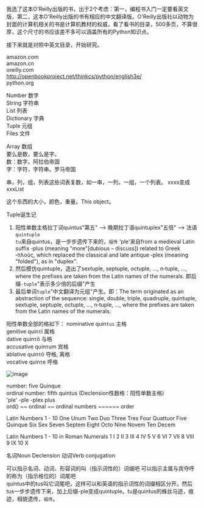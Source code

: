 我选了这本O'Reilly出版的书，出于2个考虑：第一，编程书入门一定要看英文版，第二，这本O'Reilly出版的书有相应的中文翻译版。O'Reilly出版社以动物为封面的计算机相关的书是计算机教材的权威，看了看书的目录，500多页，不算很厚，这个尺寸的书应该差不多可以涵盖所有的Python知识点。

接下来就是对照中英文目录，开始研究。

amazon.com  
amazon.cn  
oreilly.com  
http://openbookproject.net/thinkcs/python/english3e/  
python.org  

Number 数字  
String 字符串  
List 列表  
Dictionary 字典  
Tuple 元组  
Files 文件  

Array 数组  
要么是数，要么是字。  
数：数字。阿拉伯帝国  
字：字符，字符串。罗马帝国  

串，列，组，列表这些词表复数，如一串，一列，一组，一个列表。
xxxs变成xxxList

这个东西的大小，颜色，重量。This object。

Tuple诞生记  
1. 阳性单数主格拉丁词quintus"第五" --> 晚期拉丁语quintuplex"五倍" --> 法语`quintuple`  
`tu`来自quintus，是一步步遗传下来的，`祖传`
'ple'来自from a medieval Latin suffix ‑plus (meaning "more"[dubious – discuss]) related to Greek ‑πλοῦς, which replaced the classical and late antique ‑plex (meaning "folded"), as in "duplex".  
2. 然后模仿quintuple，造出了sextuple, septuple, octuple, ..., n‑tuple, ..., where the prefixes are taken from the Latin names of the numerals. 即后缀`-tuple`"表示多少倍的后缀"产生  
3. 最后单词`tuple`"中文翻译为元组"产生。即：The term originated as an abstraction of the sequence: single, double, triple, quadruple, quintuple, sextuple, septuple, octuple, ..., n‑tuple, ..., where the prefixes are taken from the Latin names of the numerals.  

阳性单数全部的格如下：
nominative	quin`tus` 主格  
genitive	  quin`t`ī  属格  
dative	    quin`t`ō  与格  
accusative	quin`t`um 宾格  
ablative	  quin`t`ō  夺格, 离格  
vocative	  quin`t`e  呼格  

![image](https://github.com/liaoleejun/learn-python/images/quintus.png)

number: five Quinque  
ordinal number: fifth quintus (Declension性数格：阳性单数主格)  
'ple' -ple -plex plus  
ord() ~~ ordinal ~~ ordinal numbers ~~~~~~ order  

Latin Numbers 1 - 10
One	Unum
Two	Duo
Three	Tres
Four	Quattuor
Five	Quinque
Six	Sex
Seven	Septem
Eight	Octo
Nine	Novem
Ten	Decem

Latin Numbers 1 - 10 in Roman Numerals
1 I
2	II
3	III
4	IV
5	V
6	VI
7	VII
8	VIII
9	IX
10	X

名词Noun Declension
动词Verb conjugation

可以指示名词、动词、形容词的叫（指示词性的）词缀吧
可以指示主属与宾夺呼的称为（指示格位的）词尾吧  
quintus中的tus叫它词尾吧，这样可以和英语的指示词性的词缀相区分开。然后tus一步步遗传下来，加上后缀-ple变成quintuple。tu是quintus的蛛丝马迹，痕迹，相貌遗传，`祖传`。
